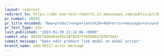 ```yaml
---
layout: redirect
redirect_to: https://a8c-woo-test-reports.s3.amazonaws.com/public/pr/36693/e2e/index.html
pr_number: 36693
pr_title_encoded: "New+product+experience%3A+Add+error+messages+around+duplicate+or+invalid+skus"
pr_test_type: e2e
last_published: "2023-01-30 22:14:06 +0000"
commit_sha: 083d5783bd0ae95a18f83d7f565b80219f02342c
commit_message: "Open edit product link modal on modal action"
branch_name: add/36317-error-message
---
```

